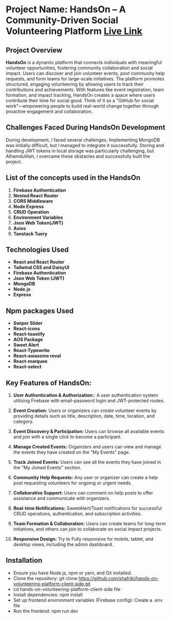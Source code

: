 # Project Name: HandsOn – A Community-Driven Social Volunteering Platform [Live Link](https://robendevs-handson.web.app)


## Project Overview
**HandsOn** is a dynamic platform that connects individuals with meaningful volunteer opportunities, fostering community collaboration and social impact. Users can discover and join volunteer events, post community help requests, and form teams for large-scale initiatives. The platform promotes structured, engaging volunteering by allowing users to track their contributions and achievements. With features like event registration, team formation, and impact tracking, HandsOn creates a space where users contribute their time for social good. Think of it as a "GitHub for social work"—empowering people to build real-world change together through proactive engagement and collaboration.


## Challenges Faced During HandsOn Development  
During development, I faced several challenges. Implementing MongoDB was initially difficult, but I managed to integrate it successfully. Storing and handling JWT tokens in local storage was particularly challenging, but Alhamdulillah, I overcame these obstacles and successfully built the project.


## List of the concepts used in the HandsOn
1. **Firebase Authentication**
2. **Nested React Router**
3. **CORS Middleware**
4. **Node Express**
5. **CRUD Operation**
6. **Environment Variables**
7. **Json Web Token(JWT)**
8. **Axios**
9. **Tanstack Tuery**

## Technologies Used
- **React and React Router**
- **Tailwind CSS and DaisyUI**
- **Firebase Authentication**
- **Json Web Token (JWT)**
- **MongoDB**
- **Node.js**
- **Express**

## Npm packages Used
- **Swiper Slider**
- **React-icons**
- **React-toastify**
- **AOS Package**
- **Sweet Alert**
- **React-Typewrite**
- **React-awasome reval**
- **React-marquee**
- **React-select**

## Key Features of HandsOn:
1. **User Authentication & Authorization:**:  A user authentication system utilizing Firebase with email-password login and JWT-protected routes.

2. **Event Creation:**  Users or organizers can create volunteer events by providing details such as title, description, date, time, location, and category.

3. **Event Discovery & Participation:** Users can browse all available events and join with a single click to become a participant.

4. **Manage Created Events:** Organizers and users can view and manage the events they have created on the "My Events" page.

5. **Track Joined Events:** Users can see all the events they have joined in the "My Joined Events" section.


6. **Community Help Requests:** Any user or organizer can create a help post requesting volunteers for ongoing or urgent needs.

7. **Collaborative Support:** Users can comment on help posts to offer assistance and communicate with organizers.


8. **Real-time Notifications:** SweetAlert/Toast notifications for successful CRUD operations, authentication, and subscription activities.

9. **Team Formation & Collaboration:** Users can create teams for long-term initiatives, and others can join to collaborate on social impact projects.

10. **Responsive Design:** Try to Fully responsive for mobile, tablet, and desktop views, including the admin dashboard.

## Installation
- Ensure you have Node.js, npm or yarn, and Git installed.
- Clone the repository: git clone https://github.com/shafriki/hands-on-volunteering-platform-client-side.git
- cd hands-on-volunteering-platform-client-side file
- Install dependencies: npm install
- Set up frontend environment variables (Firebase config): Create a .env file 
- Run the frontend: npm run dev





